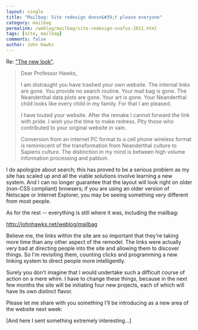 ```yaml
---
layout: single 
title: "Mailbag: Site redesign doesn&#39;t please everyone" 
category: mailbag
permalink: /weblog/mailbag/site-redesign-snafus-2011.html
tags: [site, mailbag] 
comments: false 
author: John Hawks 
---
```


Re: <a href="http://johnhawks.net/weblog/site/site-upgrade-2011.html">"The new look"</a>. 

<blockquote>Dear Professor Hawks,

I am distraught you have trashed your own website. The internal links are gone. You provide no search routine. Your mail bag is gone. The Neanderthal data plots are gone. Your art is gone. Your Neanderthal child looks like every child in my family. For that I am pleased.

I have touted your website. After the remake I cannot forward the link with pride. I wish you the time to make redress. Pity those who contributed to your original website in vain.

Conversion from an internet PC format to a cell phone wireless format is reminiscent of the transformation from Neanderthal culture to Sapiens culture. The distinction in my mind is between high volume information processing and pablum.</blockquote>

I do apologize about search; this has proved to be a serious problem as my site has scaled up and all the viable solutions involve learning a new system. And I can no longer guarantee that the layout will look right on older (non-CSS compliant) browsers; if you are using an older version of Netscape or Internet Explorer, you may be seeing something very different from most people. 

As for the rest -- everything is still where it was, including the mailbag:

http://johnhawks.net/weblog/mailbag

Believe me, the links within the site are so important that they're taking more time than any other aspect of the remodel. The links were actually very bad at directing people into the site and allowing them to discover things. So I'm revisiting them, counting clicks and programming a new linking system to direct people more intelligently. 

Surely you don't imagine that I would undertake such a difficult course of action on a mere whim. I have to change these things, because in the next few months the site will be initiating four new projects, each of which will have its own distinct flavor. 

Please let me share with you something I'll be introducing as a new area of the website next week: 

[And here I sent something extremely interesting...]



